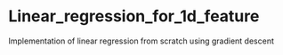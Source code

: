 # Linear_regression_for_1d_feature
Implementation of linear regression from scratch using gradient descent
